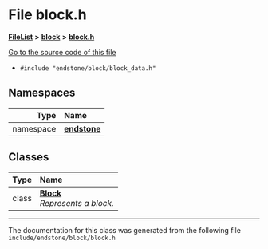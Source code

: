 

# File block.h



[**FileList**](files.md) **>** [**block**](dir_faca67fc60a7463eb1bd30eabe023cf1.md) **>** [**block.h**](block_8h.md)

[Go to the source code of this file](block_8h_source.md)



* `#include "endstone/block/block_data.h"`













## Namespaces

| Type | Name |
| ---: | :--- |
| namespace | [**endstone**](namespaceendstone.md) <br> |


## Classes

| Type | Name |
| ---: | :--- |
| class | [**Block**](classendstone_1_1Block.md) <br>_Represents a block._  |



















































------------------------------
The documentation for this class was generated from the following file `include/endstone/block/block.h`

